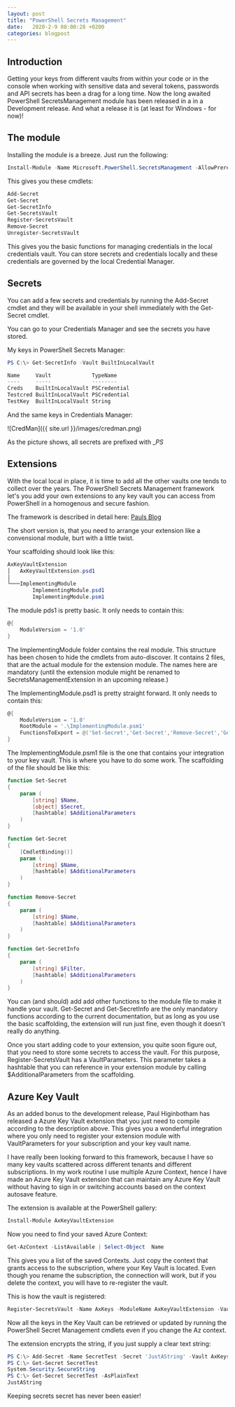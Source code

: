 ```yaml
---
layout: post
title: "PowerShell Secrets Management"
date:   2020-2-9 08:00:28 +0200
categories: blogpost
---
```


## Introduction

Getting your keys from different vaults from within your code or in the console when working with sensitive data and several tokens, passwords and API secrets has been a drag for a long time. Now the long awaited PowerShell SecretsManagement module has been released in a in a Development release. And what a release it is (at least for Windows - for now)!

## The module

Installing the module is a breeze. Just run the following:

```powershell
Install-Module -Name Microsoft.PowerShell.SecretsManagement -AllowPrerelease
```

This gives you these cmdlets:

```powershell
Add-Secret
Get-Secret
Get-SecretInfo
Get-SecretsVault
Register-SecretsVault
Remove-Secret
Unregister-SecretsVault
```

This gives you the basic functions for managing credentials in the local credentials vault. You can store secrets and credentials locally and these credentials are governed by the local Credential Manager.

## Secrets

You can add a few secrets and credentials by running the Add-Secret cmdlet and they will be available in your shell immediately with the Get-Secret cmdlet.

You can go to your Credentials Manager and see the secrets you have stored.

My keys in PowerShell Secrets Manager:

```powershell
PS C:\> Get-SecretInfo -Vault BuiltInLocalVault

Name     Vault             TypeName
----     -----             --------
Creds    BuiltInLocalVault PSCredential
Testcred BuiltInLocalVault PSCredential
TestKey  BuiltInLocalVault String
```

And the same keys in Credentials Manager:

![CredMan]({{ site.url }}/images/credman.png)

As the picture shows, all secrets are prefixed with __PS_

## Extensions

With the local local in place, it is time to add all the other vaults one tends to collect over the years. The PowerShell Secrets Management framework let's you add your own extensions to any key vault you can access from PowerShell in a homogenous and secure fashion.

The framework is described in detail here: [Pauls Blog](hhttps://devblogs.microsoft.com/powershell/secrets-management-module-vault-extensions/)

The short version is, that you need to arrange your extension like a convensional module, burt with a little twist.

Your scaffolding should look like this:

```powershell
AxKeyVaultExtension
│   AxKeyVaultExtension.psd1
│
└───ImplementingModule
        ImplementingModule.psd1
        ImplementingModule.psm1
```

The module pds1 is pretty basic. It only needs to contain this:

```powershell
@{
    ModuleVersion = '1.0'
}
```

The ImplementingModule folder contains the real module. This structure has been chosen to hide the cmdlets from auto-discover. It contains 2 files, that are the actual module for the extension module. The names here are mandatory (until the extension module might be renamed to SecretsManagementExtension in an upcoming release.)

The ImplementingModule.psd1 is pretty straight forward. It only needs to contain this:

```powershell
@{
    ModuleVersion = '1.0'
    RootModule = '.\ImplementingModule.psm1'
    FunctionsToExport = @('Set-Secret','Get-Secret','Remove-Secret','Get-SecretInfo')
}
```

The ImplementingModule.psm1 file is the one that contains your integration to your key vault. This is where you have to do some work. The scaffolding of the file should be like this:

```powershell
function Set-Secret
{
    param (
        [string] $Name,
        [object] $Secret,
        [hashtable] $AdditionalParameters
    )
}

function Get-Secret
{
    [CmdletBinding()]
    param (
        [string] $Name,
        [hashtable] $AdditionalParameters
    )
}

function Remove-Secret
{
    param (
        [string] $Name,
        [hashtable] $AdditionalParameters
    )
}

function Get-SecretInfo
{
    param (
        [string] $Filter,
        [hashtable] $AdditionalParameters
    )
}

```

You can (and should) add add other functions to the module file to make it handle your vault. Get-Secret and Get-SecretInfo are the only mandatory functions according to the current documentation, but as long as you use the basic scaffolding, the extension will run just fine, even though it doesn't really do anything.

Once you start adding code to your extension, you quite soon figure out, that you need to store some secrets to access the vault. For this purpose, Register-SecretsVault has a VaultParameters. This parameter takes a hashtable that you can reference in your extension module by calling $AdditionalParameters from the scaffolding.

## Azure Key Vault

As an added bonus to the development release, Paul Higinbotham has released a Azure Key Vault extension that you just need to compile according to the description above. This gives you a wonderful integration where you only need to register your extension module with VaultParameters for your subscription and your key vault name.

I have really been looking forward to this framework, because I have so many key vaults scattered across different tenants and different subscriptions. In my work routine I use multiple Azure Context, hence I have made an Azure Key Vault extension that can maintain any Azure Key Vault without having to sign in or switching accounts based on the context autosave feature.

The extension is available at the PowerShell gallery:

```powershell
Install-Module AxKeyVaultExtension
```

Now you need to find your saved Azure Context:

```powershell
Get-AzContext -ListAvailable | Select-Object  Name
```

This gives you a list of the saved Contexts. Just copy the context that grants access to the subscription, where your Key Vault is located. Even though you rename the subscription, the connection will work, but if you delete the context, you will have to re-register the vault.

This is how the vault is registered:

```powershell
Register-SecretsVault -Name AxKeys -ModuleName AxKeyVaultExtension -VaultParameters @{ContextName = 'SubName (SubscriptionIDaGUID) - AccountThatHasAuthenticated'; VaultName = 'MyKeyVaultName'}
```

Now all the keys in the Key Vault can be retrieved or updated by running the PowerShell Secret Management cmdlets even if you change the Az context.

The extension encrypts the string, if you just supply a clear text string:

```powershell
PS C:\> Add-Secret -Name SecretTest -Secret 'JustAString' -Vault AxKeys
PS C:\> Get-Secret SecretTest
System.Security.SecureString
PS C:\> Get-Secret SecretTest -AsPlainText
JustAString
```

Keeping secrets secret has never been easier!